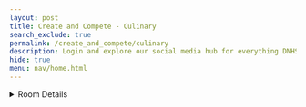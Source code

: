```yaml
---
layout: post
title: Create and Compete - Culinary
search_exclude: true
permalink: /create_and_compete/culinary
description: Login and explore our social media hub for everything DNHS 
hide: true
menu: nav/home.html
---
```

<details>
  <summary>Room Details</summary>

<a href="{{site.baseurl}}/moderation/rules_food/">Moderation Rules</a>

<p> 
The page offers an intuitive design where users can enter their available ingredients to receive a range of recipe ideas. It features sections for appetizers, main dishes, and desserts, with options to filter by dietary needs (such as vegan or gluten-free). Each recipe includes a short description, estimated cooking time, and difficulty rating. Users can bookmark their favorite recipes and compile shopping lists based on required ingredients. Additionally, there's an interactive feature for substituting ingredients, providing greater flexibility in meal preparation. </p>

</details>

